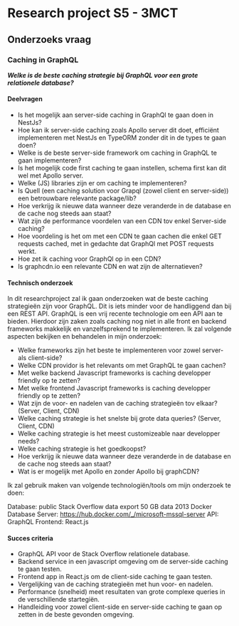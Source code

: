 # Research project S5 - 3MCT

## Onderzoeks vraag

### Caching in GraphQL

***Welke is de beste caching strategie bij GraphQL voor een grote relationele database?***

#### Deelvragen

-	Is het mogelijk aan server-side caching in GraphQl te gaan doen in NestJs?
-	Hoe kan ik server-side caching zoals Apollo server dit doet, efficiënt implementeren met NestJs en TypeORM zonder dit in de types te gaan doen?
-	Welke is de beste server-side framework om caching in GraphQL te gaan implementeren?
-	Is het mogelijk code first caching te gaan instellen, schema first kan dit wel met Apollo server.
-	Welke (JS) libraries zijn er om caching te implementeren?
-	Is Quell (een caching solution voor Grapql (zowel client en server-side)) een betrouwbare relevante package/lib?
-	Hoe verkrijg ik nieuwe data wanneer deze veranderde in de database en de cache nog steeds aan staat?
-	Wat zijn de performance voordelen van een CDN tov enkel Server-side caching?
-	Hoe voordeling is het om met een CDN te gaan cachen die enkel GET requests cached, met in gedachte dat GraphQl met POST requests werkt.
-	Hoe zet ik caching voor GraphQl op in een CDN?
-	Is graphcdn.io een relevante CDN en wat zijn de alternatieven?

#### Technisch onderzoek

In dit researchproject zal ik gaan onderzoeken wat de beste caching strategieën zijn voor GraphQL. Dit is iets minder voor de handliggend dan bij een REST API. GraphQL is een vrij recente technologie om een API aan te bieden. Hierdoor zijn zaken zoals caching nog niet in alle front en backend frameworks makkelijk en vanzelfsprekend te implementeren. Ik zal volgende aspecten bekijken en behandelen in mijn onderzoek:

- Welke frameworks zijn het beste te implementeren voor zowel server- als client-side?
- Welke CDN providor is het relevants om met GraphQL te gaan cachen?
- Met welke backend Javascript frameworks is caching developper friendly op te zetten?
- Met welke frontend Javascript frameworks is caching developper friendly op te zetten?
- Wat zijn de voor- en nadelen van de caching strategieën tov elkaar? (Server, Client, CDN)
- Welke caching strategie is het snelste bij grote data queries? (Server, Client, CDN)
- Welke caching strategie is het meest customizeable naar developper needs?
- Welke caching strategie is het goedkoopst?
- Hoe verkrijg ik nieuwe data wanneer deze veranderde in de database en de cache nog steeds aan staat?
- Wat is er mogelijk met Apollo en zonder Apollo bij graphCDN?

Ik zal gebruik maken van volgende technologiën/tools om mijn onderzoek te doen: 

Database: public Stack Overflow data export 50 GB data 2013
Docker
Database Server: https://hub.docker.com/_/microsoft-mssql-server
API: GraphQL
Frontend: React.js

#### Succes criteria

- GraphQL API voor de Stack Overflow relationele database.
- Backend service in een javascript omgeving om de server-side caching te gaan testen.
- Frontend app in React.js om de client-side caching te gaan testen.
- Vergelijking van de caching strategieën met hun voor- en nadelen.
- Performance (snelheid) meet resultaten van grote complexe queries in de verschillende startegiën.
- Handleiding voor zowel client-side en server-side caching te gaan op zetten in de beste gevonden omgeving.
